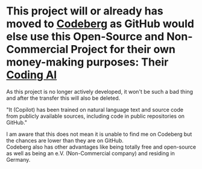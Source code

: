 # This project will or already has moved to [Codeberg](https://codeberg.org/FileX/VoiceActivity) as GitHub would else use this Open-Source and Non-Commercial Project for their own money-making purposes: Their [Coding AI](https://github.com/features/copilot/)

As this project is no longer actively developed, it won't be such a bad thing and after the transfer this will also be deleted.

"It (Copilot) has been trained on natural language text and source code from publicly available sources, including code in public repositories on GitHub."

I am aware that this does not mean it is unable to find me on Codeberg but the chances are lower than they are on GitHub. <br>Codeberg also has other advantages like being totally free and open-source as well as being an e.V. (Non-Commercial company) and residing in Germany.

